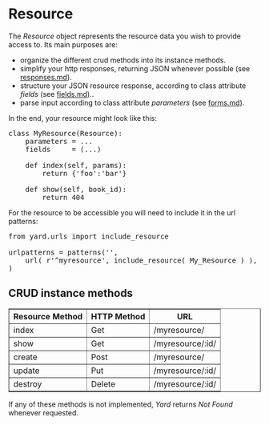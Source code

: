 # Resource

The *Resource* object represents the resource data you wish to provide access to. Its main purposes are:

- organize the different crud methods into its instance methods. 
- simplify your http responses, returning JSON whenever possible (see [responses.md](responses.md)).
- structure your JSON resource response, according to class attribute *fields* (see [fields.md](fields.md))..
- parse input according to class attribute *parameters* (see [forms.md](working_with_forms/forms.md)).

In the end, your resource might look like this: 

<pre>
class MyResource(Resource):
    parameters = ...
    fields     = (...)

    def index(self, params):
        return {'foo':'bar'}

    def show(self, book_id):
        return 404
</pre>

For the resource to be accessible you will need to include it in the url patterns:

<pre>
from yard.urls import include_resource

urlpatterns = patterns('',
    url( r'^myresource', include_resource( My_Resource ) ),
)
</pre>


## CRUD instance methods

<table border="1">
    <tr>
        <th>Resource Method</th>
        <th>HTTP Method</th>
        <th>URL</th>
    </tr>
    <tr>
        <td>index</td>
        <td>Get</td>
        <td>/myresource/</td>
    </tr>
    <tr>
        <td>show</td>
        <td>Get</td>
        <td>/myresource/:id/</td>
    </tr>
    <tr>
        <td>create</td>
        <td>Post</td>
        <td>/myresource/</td>
    </tr>
    <tr>
        <td>update</td>
        <td>Put</td>
        <td>/myresource/:id/</td>
    </tr>
    <tr>
        <td>destroy</td>
        <td>Delete</td>
        <td>/myresource/:id/</td>
    </tr>
</table>

If any of these methods is not implemented, *Yard* returns *Not Found* whenever requested.

